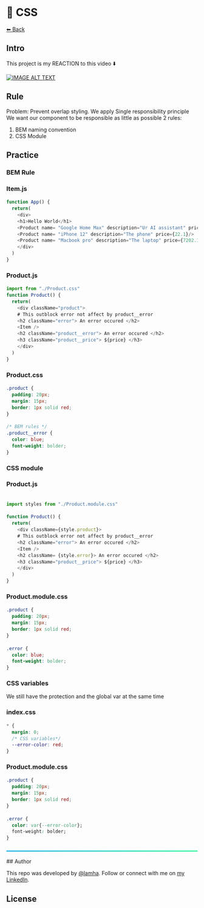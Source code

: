 # 🔴 CSS

[⬅ Back](../README.md)

## Intro 
This project is my REACTION to this video ⬇️

<div>
  <a href="https://www.youtube.com/watch?v=bF5vEmiMzPg"><img src="https://img.youtube.com/vi/bF5vEmiMzPg/0.jpg" alt="IMAGE ALT TEXT"></a>
</div>

## Rule 
Problem: Prevent overlap styling. 
We apply Single responsibility principle 
We want our component to be responsible as little as possible
2 rules:
1. BEM naming convention 
2. CSS Module 

## Practice
### BEM Rule
### Item.js 
```js
function App() {
  return(
    <div>
    <h1>Hello World</h1>
    <Product name= "Google Home Max" description="Ur AI assistant" price={722.1}/>
    <Product name= "iPhone 12" description="The phone" price={22.1}/>
    <Product name= "Macbook pro" description="The laptop" price={7202.1}/>
    </div> 
  )
}
```

### Product.js 

```js
import from "./Product.css"
function Product() {
  return(
    <div className="product">
    # This outblock error not affect by product__error 
    <h2 className="error"> An error occured </h2>
    <Item />
    <h2 className="product__error"> An error occured </h2>
    <h3 className="product__price"> ${price} </h3>
    </div> 
  )
}
```
### Product.css 
```css
.product {
  padding: 20px;
  margin: 15px;
  border: 1px solid red;
}

/* BEM rules */
.product__error {
  color: blue;
  font-weight: bolder;
}
```
### CSS module 


### Product.js 
```js

import styles from "./Product.module.css"

function Product() {
  return(
    <div className={style.product}>
    # This outblock error not affect by product__error 
    <h2 className="error"> An error occured </h2>
    <Item />
    <h2 className= {style.error}> An error occured </h2>
    <h3 className="product__price"> ${price} </h3>
    </div> 
  )
}
```

### Product.module.css 
```css
.product {
  padding: 20px;
  margin: 15px;
  border: 1px solid red;
}

.error {
  color: blue;
  font-weight: bolder;
}
```


### CSS variables 
We still have the protection and the global var at the same time
### index.css 
```css
* {
  margin: 0;
  /* CSS variables*/
  --error-color: red;
}
```

### Product.module.css  
```css
.product {
  padding: 20px;
  margin: 15px;
  border: 1px solid red;
}

.error {
  color: var{--error-color};
  font-weight: bolder;
}
```


<p><img type="separator" height=8px width="100%" src="https://github.com/HaLamUs/nft-drop/blob/main/assets/aqua.png"></p>
## Author

This repo was developed by [@lamha](https://github.com/HaLamUs). 
Follow or connect with me on [my LinkedIn](https://www.linkedin.com/in/lamhacs). 

## License
